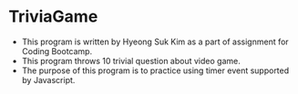 # TriviaGame
* This program is written by Hyeong Suk Kim as a part of assignment for Coding Bootcamp.
* This program throws 10 trivial question about video game.
* The purpose of this program is to practice using timer event supported by Javascript.

